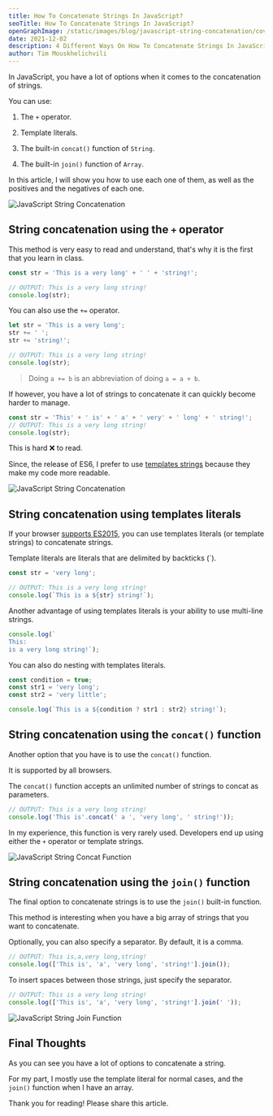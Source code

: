 ```yaml
---
title: How To Concatenate Strings In JavaScript?
seoTitle: How To Concatenate Strings In JavaScript?
openGraphImage: /static/images/blog/javascript-string-concatenation/cover.png
date: 2021-12-02
description: 4 Different Ways On How To Concatenate Strings In JavaScript? + operator, template literals, concat, join.
author: Tim Mouskhelichvili
---
```


In JavaScript, you have a lot of options when it comes to the concatenation of strings. 

You can use: 

1. The `+` operator.

2. Template literals.

3. The built-in `concat()` function of `String`.

4. The built-in `join()` function of `Array`.

In this article, I will show you how to use each one of them, as well as the positives and the negatives of each one.

![JavaScript String Concatenation](/static/images/blog/javascript-string-concatenation/cover.png)

<Summary />

## String concatenation using the `+` operator

This method is very easy to read and understand, that's why it is the first that you learn in class.

```javascript
const str = 'This is a very long' + ' ' + 'string!';

// OUTPUT: This is a very long string!
console.log(str);
```

You can also use the `+=` operator.

```javascript
let str = 'This is a very long';
str += ' ';
str += 'string!';

// OUTPUT: This is a very long string!
console.log(str);
```

> Doing `a += b` is an abbreviation of doing `a = a + b`.

If however, you have a lot of strings to concatenate it can quickly become harder to manage.

```javascript
const str = 'This' + ' is' + ' a' + ' very' + ' long' + ' string!';
// OUTPUT: This is a very long string!
console.log(str);
```

This is hard ❌ to read.

Since, the release of ES6, I prefer to use [templates strings](#string-concatenation-using-templates-literals) because they make my code more readable.

![JavaScript String Concatenation](/static/images/blog/javascript-string-concatenation/1.jpg)

## String concatenation using templates literals

If your browser [supports ES2015](https://caniuse.com/template-literals), you can use templates literals (or template strings) to concatenate strings.

Template literals are literals that are delimited by backticks (`).

```javascript
const str = 'very long';

// OUTPUT: This is a very long string!
console.log(`This is a ${str} string!`);
```

Another advantage of using templates literals is your ability to use multi-line strings.

```javascript
console.log(`
This:
is a very long string!`);
```

You can also do nesting with templates literals.

```javascript
const condition = true;
const str1 = 'very long';
const str2 = 'very little';

console.log(`This is a ${condition ? str1 : str2} string!`);
```

## String concatenation using the `concat()` function

Another option that you have is to use the `concat()` function.

It is supported by all browsers.

The `concat()` function accepts an unlimited number of strings to concat as parameters.

```javascript
// OUTPUT: This is a very long string!
console.log('This is'.concat(' a ', 'very long', ' string!'));
```

In my experience, this function is very rarely used. Developers end up using either the `+` operator or template strings.

![JavaScript String Concat Function](/static/images/blog/javascript-string-concatenation/2.jpg)

## String concatenation using the `join()` function

The final option to concatenate strings is to use the `join()` built-in function.

This method is interesting when you have a big array of strings that you want to concatenate.

Optionally, you can also specify a separator. By default, it is a comma.

```javascript
// OUTPUT: This is,a,very long,string!
console.log(['This is', 'a', 'very long', 'string!'].join());
```

To insert spaces between those strings, just specify the separator.

```javascript
// OUTPUT: This is a very long string!
console.log(['This is', 'a', 'very long', 'string!'].join(' '));
```

![JavaScript String Join Function](/static/images/blog/javascript-string-concatenation/3.jpg)

## Final Thoughts

As you can see you have a lot of options to concatenate a string.

For my part, I mostly use the template literal for normal cases, and the `join()` function when I have an array.

Thank you for reading! Please share this article.